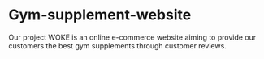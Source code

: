 # Gym-supplement-website
Our project WOKE is an online e-commerce website aiming to provide our customers the best gym supplements through customer reviews.
